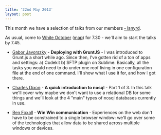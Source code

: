 ```yaml
---
title: '22nd May 2013'
layout: post
---
```


<p class="lead">This month we have a selection of talks from our members <a href="http://lanyrd.com/2013/jsoxford-may/">- lanyrd</a>.</p>

As usual, come to [White October](http://whiteoctober.co.uk) ([map](https://maps.google.co.uk/maps?daddr=White+October,+The+Gallery,+54+Marston+St,+Oxford+OX4+1LF&hl=en&geocode=CR9NIctTj74FFcuaFQMdEBXt_yGk2w2z4TU66g&gl=GB&t=v&z=16)) for 7.30 - we'll aim to start the talks by 7.45.

* [Gabor Javorszky](https://twitter.com/intent/user?screen_name=javorszky) - <strong>Deploying with GruntJS</strong> - I was introduced to Grunt.js a short while ago. Since then, I've gotten rid of a ton of apps and settings: a) Codekit b) SFTP plugin on Sublime. Basically, all the tasks you would need to do under one roof living in one configuration file at the end of one command. I'll show what I use it for, and how I got there.

* [Charles Dixon](https://twitter.com/intent/user?screen_name=chvck) - <strong>A quick introduction to nosql</strong> - Part 1 of 3.  In this talk we'll cover why maybe we don't want to use a relational DB for some things and we'll look at the 4 "main" types of nosql databases currently in use.

* [Ben Foxall](https://twitter.com/intent/user?screen_name=benjaminbenben) - <strong>Win Win communication</strong> -
  Experiences on the web don't have to be constrained to a single browser window: we'll go over some of the technologies that allow data to be shared across multiple windows or devices.
